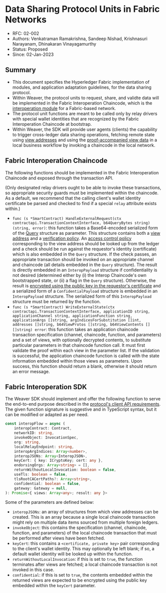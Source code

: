 <!--
 Copyright IBM Corp. All Rights Reserved.

 SPDX-License-Identifier: CC-BY-4.0
 -->
# Data Sharing Protocol Units in Fabric Networks

- RFC: 02-002
- Authors: Venkatraman Ramakrishna, Sandeep Nishad, Krishnasuri Narayanam, Dhinakaran Vinayagamurthy
- Status: Proposed
- Since: 02-Jan-2023

## Summary

- This document specifies the Hyperledger Fabric implementation of modules, and application adaptation guidelines, for the data sharing protocol.
- Within Weaver, the protocol units to request, share, and validte data will be implemented in the Fabric Interoperation Chaincode, which is the [interoperation module](../../models/infrastructure/interoperation-modules.md) for a Fabric-based network.
- The protocol unit functions are meant to be called only by relay drivers with special wallet identities that are recognized by the Fabric Interoperation Chaincode at bootstrap.
- Within Weaver, the SDK will provide user agents (clients) the capability to trigger cross-ledger data sharing operations, fetching remote state using [view addresses](../../formats/views/addressing.md) and using the [proof-accompanied view data](../../formats/views/definition.md) in a local business workflow by invoking a chaincode in the local network.

## Fabric Interoperation Chaincode

The following functions should be implemented in the Fabric Interoperation Chaincode and exposed through the transaction API.

(Only designated relay drivers ought to be able to invoke these transactions, so appropriate security guards must be implemented within the chaincode. As a default, we recommend that the calling client's wallet identity certificate be parsed and checked to find if a special `relay` attribute exists within.)

- `func (s *SmartContract) HandleExternalRequest(ctx contractapi.TransactionContextInterface, b64QueryBytes string) (string, error)`: this function takes a Base64-encoded serialized form of the [Query](../../formats/views/request.md#query) structure as parameter. This structure contains both a [view address](../../formats/views/addressing.md) and a [verification policy](../../formats/policies/proof-verification.md). An [access control policy](../../formats/policies/access-control.md) corresponding to the view address should be looked up from the ledger and a check should be run against the requestor's identity (certificate) which is also embedded in the `Query` structure. If the check passes, an appropriate transaction should be invoked on an appropriate channel and chaincode (all details embedded in the `Query` structure). The result is directly embedded in an `InteropPayload` structure if confidentiality is not desired (determined either by (i) the Interop Chaincode's own bootstrapped state, or (ii) a flag in the `Query` structure). Otherwise, the result is [encrypted using the public key in the requestor's certificate](../../models/security/confidentiality.md) and a serialized form of a `ConfidentialPayload` structure is embedded in an `InteropPayload` structure. The serialized form of this `InteropPayload` structure must be returned by the function.
- `func (s *SmartContract) WriteExternalState(ctx contractapi.TransactionContextInterface, applicationID string, applicationChannel string, applicationFunction string, applicationArgs []string, argIndicesForSubstitution []int, addresses []string, b64ViewProtos []string, b64ViewContents [][]string) error`: this function takes an application chaincode transaction specification (channel, chaincode, function, and parameters) and a set of views, with optionally decrypted contents, to substitute particular parameters in that chaincode function call. It must first validate the proof within each view in the parameter list. If the validation is successful, the application chaincode function is called with the state information embedded within those views as parameters. Upon success, this function should return a blank, otherwise it should return an error message.

## Fabric Interoperation SDK

The Weaver SDK should implement and offer the following function to serve the end-to-end purpose described in the [protocol's client API requirements](./generic.md#client-api-and-sdk). The given function signature is suggestive and in TypeScript syntax, but it can be modified or adapted as per need.

```TypeScript
const interopFlow = async (
    interopContract: Contract,
    networkID: string,
    invokeObject: InvocationSpec,
    org: string,
    localRelayEndpoint: string,
    interopArgIndices: Array<number>,
    interopJSONs: Array<InteropJSON>,
    keyCert: { key: ICryptoKey; cert: any },
    endorsingOrgs: Array<string> = [],
    returnWithoutLocalInvocation: boolean = false,
    useTls: boolean = false,
    tlsRootCACertPaths?: Array<string>,
    confidential: boolean = false,
    gateway: Gateway = null,
): Promise<{ views: Array<any>; result: any }>
```

Some of the parameters are defined below:
- `interopJSONs`: an array of structures from which view addresses can be created. This is an array because a single local chaincode transaction might rely on multiple data items sourced from multiple foreign ledgers.
- `invokeObject`: this contains the specification (channel, chaincode, function, and parameters) of the local chaincode transaction that must be performed after views have been fetched.
- `keyCert`: this contains a `<certificate, private key>` pair corresponding to the client's wallet identity. This may optionally be left blank; if so, a default wallet identity will be looked up within the function.
- `returnWithoutLocalInvocation`: if this is set to `true`, the function terminates after views are fetched; a local chaincode transaction is not invoked in this case.
- `confidential`: if this is set to `true`, the contents embedded within the returned views are expected to be encrypted using the public key embedded within the `keyCert` parameter.
